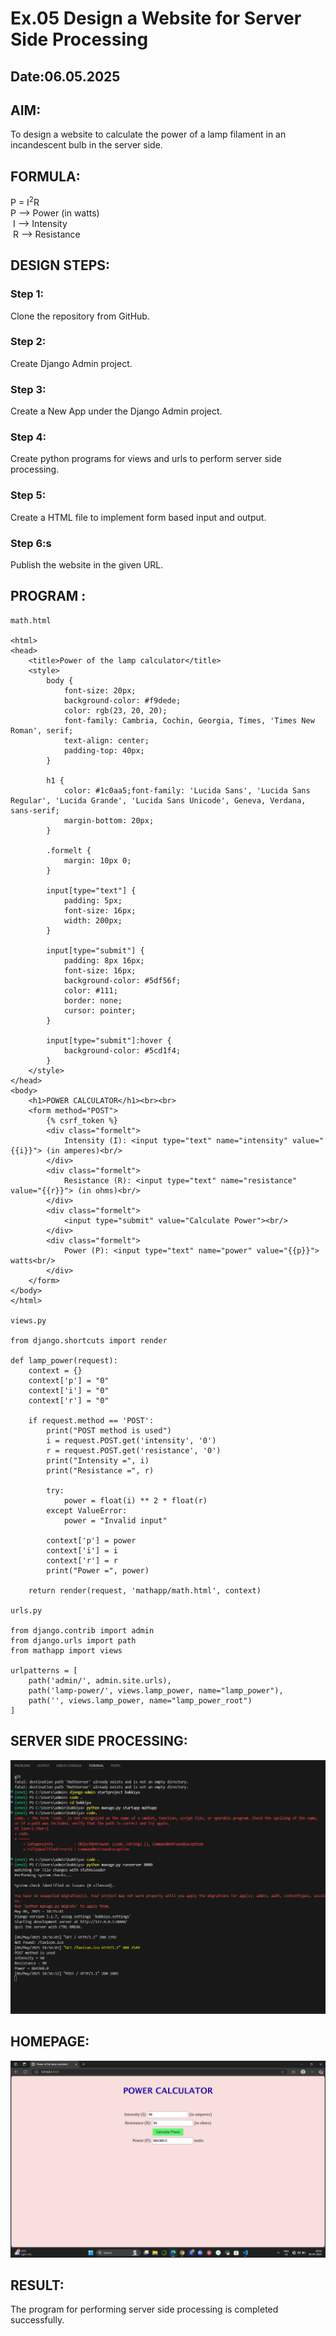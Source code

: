 # Ex.05 Design a Website for Server Side Processing
## Date:06.05.2025

## AIM:
 To design a website to calculate the power of a lamp filament in an incandescent bulb in the server side. 


## FORMULA:
P = I<sup>2</sup>R
<br> P --> Power (in watts)
<br> I --> Intensity
<br> R --> Resistance

## DESIGN STEPS:

### Step 1:
Clone the repository from GitHub.

### Step 2:
Create Django Admin project.

### Step 3:
Create a New App under the Django Admin project.

### Step 4:
Create python programs for views and urls to perform server side processing.

### Step 5:
Create a HTML file to implement form based input and output.

### Step 6:s
Publish the website in the given URL.

## PROGRAM :
```
math.html

<html>
<head>
    <title>Power of the lamp calculator</title>
    <style>
        body {
            font-size: 20px;
            background-color: #f9dede;
            color: rgb(23, 20, 20);
            font-family: Cambria, Cochin, Georgia, Times, 'Times New Roman', serif;
            text-align: center;
            padding-top: 40px;
        }

        h1 {
            color: #1c0aa5;font-family: 'Lucida Sans', 'Lucida Sans Regular', 'Lucida Grande', 'Lucida Sans Unicode', Geneva, Verdana, sans-serif;
            margin-bottom: 20px;
        }

        .formelt {
            margin: 10px 0;
        }

        input[type="text"] {
            padding: 5px;
            font-size: 16px;
            width: 200px;
        }

        input[type="submit"] {
            padding: 8px 16px;
            font-size: 16px;
            background-color: #5df56f;
            color: #111;
            border: none;
            cursor: pointer;
        }

        input[type="submit"]:hover {
            background-color: #5cd1f4;
        }
    </style>
</head>
<body>
    <h1>POWER CALCULATOR</h1><br><br>
    <form method="POST">
        {% csrf_token %}
        <div class="formelt">
            Intensity (I): <input type="text" name="intensity" value="{{i}}"> (in amperes)<br/>
        </div>
        <div class="formelt">
            Resistance (R): <input type="text" name="resistance" value="{{r}}"> (in ohms)<br/>
        </div>
        <div class="formelt">
            <input type="submit" value="Calculate Power"><br/>
        </div>
        <div class="formelt">
            Power (P): <input type="text" name="power" value="{{p}}"> watts<br/>
        </div>
    </form>
</body>
</html>

views.py

from django.shortcuts import render

def lamp_power(request):
    context = {}
    context['p'] = "0"
    context['i'] = "0"
    context['r'] = "0"

    if request.method == 'POST':
        print("POST method is used")
        i = request.POST.get('intensity', '0')
        r = request.POST.get('resistance', '0')
        print("Intensity =", i)
        print("Resistance =", r)
        
        try:
            power = float(i) ** 2 * float(r)
        except ValueError:
            power = "Invalid input"

        context['p'] = power
        context['i'] = i
        context['r'] = r
        print("Power =", power)

    return render(request, 'mathapp/math.html', context)

urls.py

from django.contrib import admin
from django.urls import path
from mathapp import views

urlpatterns = [
    path('admin/', admin.site.urls),
    path('lamp-power/', views.lamp_power, name="lamp_power"),
    path('', views.lamp_power, name="lamp_power_root")
]

```


## SERVER SIDE PROCESSING:
![alt text](<Screenshot 2025-05-06 185717.png>)

## HOMEPAGE:
![alt text](<Screenshot 2025-05-06 185621.png>)

## RESULT:
The program for performing server side processing is completed successfully.
